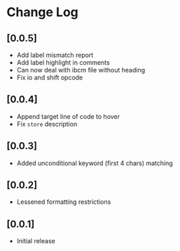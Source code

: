 # Change Log

## [0.0.5]

-   Add label mismatch report
-   Add label highlight in comments
-   Can now deal with ibcm file without heading
-   Fix io and shift opcode

## [0.0.4]

-   Append target line of code to hover
-   Fix `store` description

## [0.0.3]

-   Added unconditional keyword (first 4 chars) matching

## [0.0.2]

-   Lessened formatting restrictions

## [0.0.1]

-   Initial release
